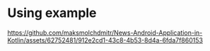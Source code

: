 # Using example

https://github.com/maksmolchdmitr/News-Android-Application-in-Kotlin/assets/62752481/912e2cd1-43c8-4b53-8d4a-6fda7f860153


